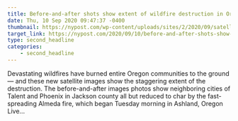 ```yaml
---
title: Before-and-after shots show extent of wildfire destruction in Oregon
date: Thu, 10 Sep 2020 09:47:37 -0400
thumbnail: https://nypost.com/wp-content/uploads/sites/2/2020/09/satellite-fires.jpg?quality=90&strip=all
target_link: https://nypost.com/2020/09/10/before-and-after-shots-show-wildfire-destruction-in-oregon/
type: second_headline
categories:
    - second_headline
---
```

Devastating wildfires have burned entire Oregon communities to the ground &#8212; and these new satellite images show the staggering extent of the destruction. The before-and-after images photos show neighboring cities of Talent and Phoenix in Jackson county all but reduced to char by the fast-spreading Almeda fire, which began Tuesday morning in Ashland, Oregon Live... 